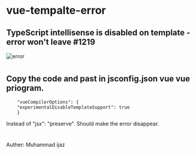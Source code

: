# vue-tempalte-error

## TypeScript intellisense is disabled on template - error won't leave #1219


![error](https://user-images.githubusercontent.com/75518471/170564946-edae26fe-7654-476f-8f10-7a8d035e4823.png)

#

## Copy the code and past in jsconfig.json vue vue priogram.

        "vueCompilerOptions": {
        "experimentalDisableTemplateSupport": true
        }

Instead of "jsx": "preserve". Should make the error disappear.



# 
Auther: Muhammad ijaz

